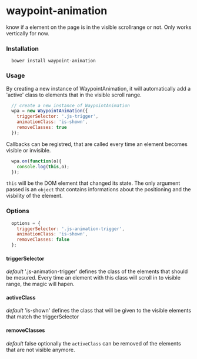 # waypoint-animation
know if a element on the page is in the visible scrollrange or not. Only works vertically for now.

### Installation

```
  bower install waypoint-animation
```

### Usage
By creating a new instance of WaypointAnimation, it will automatically add a 'active' class to elements that in the visible scroll range.

```javascript
  // create a new instance of WaypointAnimation
  wpa = new WaypointAnimation({
    triggerSelector: '.js-trigger',
    animationClass: 'is-shown',
    removeClasses: true
  });
```

Callbacks can be registred, that are called every time an element becomes visible or invisible.

```javascript
  wpa.on(function(o){
    console.log(this,o);
  });
```
`this` will be the DOM element that changed its state. The only argument passed is an `object` that contains informations about the positioning and the visbility of the element.

### Options
```javascript
  options = {
    triggerSelector: '.js-animation-trigger',
    animationClass: 'is-shown',
    removeClasses: false
  };
```

#### triggerSelector
*default* '.js-animation-trigger'
defines the class of the elements that should be mesured. Every time an element with this class will scroll in to visible range, the magic will hapen.

#### activeClass
*default* 'is-shown'
defines the class that will be given to the visible elements that match the triggerSelector

#### removeClasses
*default* false
optionally the `activeClass` can be removed of the elements that are not visible anymore.


